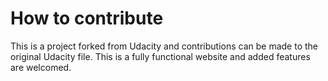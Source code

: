 # How to contribute

This is a project forked from Udacity and contributions can be made to the original Udacity file. This is a fully functional website and added features are welcomed. 
